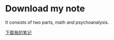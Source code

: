 # Download my note

It consists of two parts, math and psychoanalysis.

<a href="document.pdf" download="document.pdf">下载我的笔记</a>
